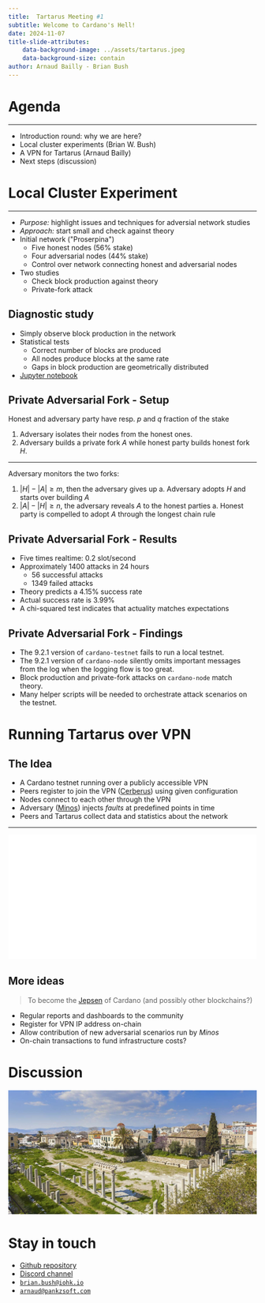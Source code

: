 ```yaml
---
title:  Tartarus Meeting #1
subtitle: Welcome to Cardano's Hell!
date: 2024-11-07
title-slide-attributes:
    data-background-image: ../assets/tartarus.jpeg
    data-background-size: contain
author: Arnaud Bailly - Brian Bush
---
```


# Agenda

----

* Introduction round: why we are here?
* Local cluster experiments (Brian W. Bush)
* A VPN for Tartarus (Arnaud Bailly)
* Next steps (discussion)

# Local Cluster Experiment

----

- *Purpose:* highlight issues and techniques for adversial network studies
- *Approach:* start small and check against theory
- Initial network ("Proserpina")
    - Five honest nodes (56% stake)
    - Four adversarial nodes (44% stake)
    - Control over network connecting honest and adversarial nodes
- Two studies
    - Check block production against theory
    - Private-fork attack

## Diagnostic study

- Simply observe block production in the network
- Statistical tests
    - Correct number of blocks are produced
    - All nodes produce blocks at the same rate
    - Gaps in block production are geometrically distributed
- [Jupyter notebook](https://github.com/cardano-scaling/tartarus/blob/main/proserpina/diagnostics.ipynb)

## Private Adversarial Fork - Setup

Honest and adversary party have resp. $p$ and $q$ fraction of the stake

1. Adversary isolates their nodes from the honest ones.
2. Adversary builds a private fork $A$ while honest party builds honest fork $H$.

---

Adversary monitors the two forks:

1. $|H| - |A| \geq m$, then the adversary gives up
   a. Adversary adopts $H$ and starts over building $A$
2. $|A| - |H| \geq n$, the adversary reveals $A$ to the honest parties
   a. Honest party is compelled to adopt $A$ through the longest chain rule

## Private Adversarial Fork - Results

- Five times realtime: 0.2 slot/second
- Approximately 1400 attacks in 24 hours
    - 56 successful attacks
    - 1349 failed attacks
- Theory predicts a 4.15% success rate
- Actual success rate is 3.99%
- A chi-squared test indicates that actuality matches expectations

## Private Adversarial Fork - Findings

- The 9.2.1 version of `cardano-testnet` fails to run a local testnet.
- The 9.2.1 version of `cardano-node` silently omits important messages from the log when the logging flow is too great.
- Block production and private-fork attacks on `cardano-node` match theory.
- Many helper scripts will be needed to orchestrate attack scenarios on the testnet.

# Running Tartarus over VPN

## The Idea

* A Cardano testnet running over a publicly accessible VPN
* Peers register to join the VPN ([Cerberus](https://en.wikipedia.org/wiki/Greek_underworld#Cerberus)) using given configuration
* Nodes connect to each other through the VPN
* Adversary ([Minos](https://en.wikipedia.org/wiki/Minos)) injects _faults_ at predefined points in time
* Peers and Tartarus collect data and statistics about the network

----

![](../assets/tartarus-over-vpn.svg)

## More ideas

> To become the [Jepsen](https://jepsen.io) of Cardano (and possibly other blockchains?)

* Regular reports and dashboards to the community
* Register for VPN IP address on-chain
* Allow contribution of new adversarial scenarios run by _Minos_
* On-chain transactions to fund infrastructure costs?

# Discussion

![](../assets/agora.jpeg)

# Stay in touch

* [Github repository](https://github.com/cardano-scaling/tartarus)
* [Discord channel](https://discord.gg/3Ps9yPgh)
* [`brian.bush@iohk.io`](mailto:brian.bush@iohk.io)
* [`arnaud@pankzsoft.com`](mailto:arnaud@pankzsoft.com)
